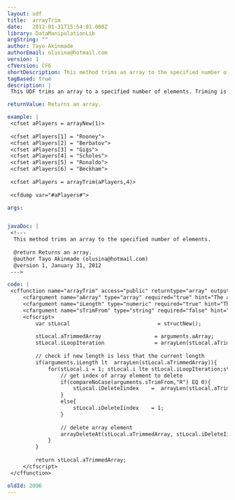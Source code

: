 ```yaml
---
layout: udf
title:  arrayTrim
date:   2012-01-31T15:54:01.000Z
library: DataManipulationLib
argString: ""
author: Tayo Akinmade
authorEmail: olusina@hotmail.com
version: 1
cfVersion: CF6
shortDescription: This method trims an array to the specified number of elements.
tagBased: true
description: |
 This UDF trims an array to a specified number of elements. Triming is from right to left by default.

returnValue: Returns an array.

example: |
 <cfset aPlayers = arrayNew(1)>
 
 <cfset aPlayers[1] = "Rooney">
 <cfset aPlayers[2] = "Berbatov">
 <cfset aPlayers[3] = "Gigs">
 <cfset aPlayers[4] = "Scholes">
 <cfset aPlayers[5] = "Ronaldo">
 <cfset aPlayers[6] = "Beckham">
 
 <cfset aPlayers = arrayTrim(aPlayers,4)>
 
 <cfdump var="#aPlayers#">

args:


javaDoc: |
 <!---
  This method trims an array to the specified number of elements.
  
  @return Returns an array. 
  @author Tayo Akinmade (olusina@hotmail.com) 
  @version 1, January 31, 2012 
 --->

code: |
 <cffunction name="arrayTrim" access="public" returntype="array" output="false" hint="This method trims an array to the specified number of elements. Triming is from right to left by default">
     <cfargument name="aArray" type="array" required="true" hint="The array to be trimed">
     <cfargument name="iLength" type="numeric" required="true" hint="The length the array is to be trimmed to">
     <cfargument name="sTrimFrom" type="string" required="false" hint="Direction of the array trim. RIGHT->LEFT|R, LEFT-RIGHT|L" default="L">
     <cfscript>
         var stLocal                            = structNew();
 
         stLocal.aTrimmedArray                 = arguments.aArray;                                        // set trimmed array
         stLocal.iLoopIteration                = arrayLen(stLocal.aTrimmedArray)-arguments.iLength;     // get number of delete iterations
 
         // check if new length is less that the current length
         if(arguments.iLength lt  arrayLen(stLocal.aTrimmedArray)){
             for(stLocal.i = 1; stLocal.i lte stLocal.iLoopIteration;stLocal.i = stLocal.i + 1){
                 // get index of array element to delete
                 if(compareNoCase(arguments.sTrimFrom,"R") EQ 0){
                     stLocal.iDeleteIindex    =  arrayLen(stLocal.aTrimmedArray);
                 }
                 else{
                     stLocal.iDeleteIindex    = 1;
                 }
 
                 // delete array element
                 arrayDeleteAt(stLocal.aTrimmedArray, stLocal.iDeleteIindex);
             }
         }
 
         return stLocal.aTrimmedArray;
     </cfscript>
 </cffunction>

oldId: 2096
---
```


